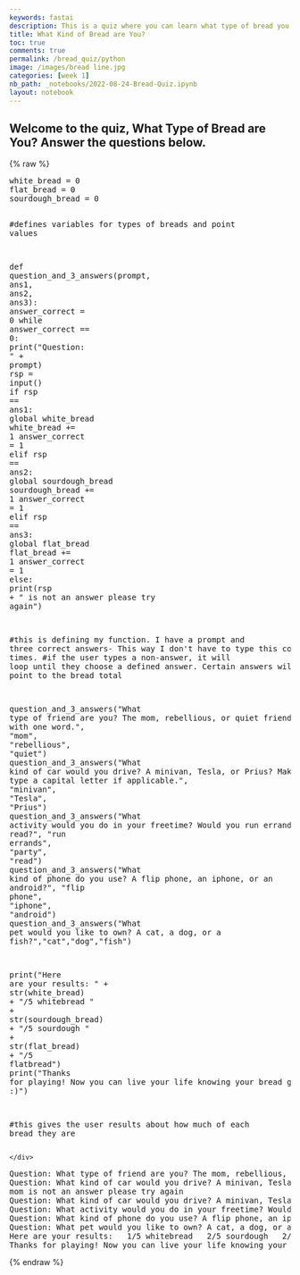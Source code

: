 ```yaml
---
keywords: fastai
description: This is a quiz where you can learn what type of bread you are. Learning your bread "genetics" is life changing and will influence how you think of yourself.
title: What Kind of Bread are You?
toc: true
comments: true
permalink: /bread_quiz/python
image: /images/bread line.jpg
categories: [week 1]
nb_path: _notebooks/2022-08-24-Bread-Quiz.ipynb
layout: notebook
---
```


<!--
#################################################
### THIS FILE WAS AUTOGENERATED! DO NOT EDIT! ###
#################################################
# file to edit: _notebooks/2022-08-24-Bread-Quiz.ipynb
-->

<div class="container" id="notebook-container">
        
<div class="cell border-box-sizing text_cell rendered"><div class="inner_cell">
<div class="text_cell_render border-box-sizing rendered_html">
<h2 id="Welcome-to-the-quiz,-What-Type-of-Bread-are-You?-Answer-the-questions-below.">Welcome to the quiz, What Type of Bread are You? Answer the questions below.<a class="anchor-link" href="#Welcome-to-the-quiz,-What-Type-of-Bread-are-You?-Answer-the-questions-below."> </a></h2>
</div>
</div>
</div>
    {% raw %}
    
<div class="cell border-box-sizing code_cell rendered">
<div class="input">

<div class="inner_cell">
    <div class="input_area">
<div class=" highlight hl-ipython3"><pre><span></span><span class="n">white_bread</span> <span class="o">=</span> <span class="mi">0</span>
<span class="n">flat_bread</span> <span class="o">=</span> <span class="mi">0</span>
<span class="n">sourdough_bread</span> <span class="o">=</span> <span class="mi">0</span>

<span class="c1">#defines variables for types of breads and point values</span>


<span class="k">def</span> <span class="nf">question_and_3_answers</span><span class="p">(</span><span class="n">prompt</span><span class="p">,</span> <span class="n">ans1</span><span class="p">,</span> <span class="n">ans2</span><span class="p">,</span> <span class="n">ans3</span><span class="p">):</span>
    <span class="n">answer_correct</span> <span class="o">=</span> <span class="mi">0</span>
    <span class="k">while</span> <span class="n">answer_correct</span> <span class="o">==</span> <span class="mi">0</span><span class="p">:</span>
        <span class="nb">print</span><span class="p">(</span><span class="s2">&quot;Question: &quot;</span> <span class="o">+</span> <span class="n">prompt</span><span class="p">)</span>
        <span class="n">rsp</span> <span class="o">=</span> <span class="nb">input</span><span class="p">()</span>
        <span class="k">if</span> <span class="n">rsp</span> <span class="o">==</span> <span class="n">ans1</span><span class="p">:</span>
            <span class="k">global</span> <span class="n">white_bread</span>
            <span class="n">white_bread</span> <span class="o">+=</span> <span class="mi">1</span>
            <span class="n">answer_correct</span> <span class="o">=</span> <span class="mi">1</span>
        <span class="k">elif</span> <span class="n">rsp</span> <span class="o">==</span> <span class="n">ans2</span><span class="p">:</span>
            <span class="k">global</span> <span class="n">sourdough_bread</span>
            <span class="n">sourdough_bread</span> <span class="o">+=</span> <span class="mi">1</span>
            <span class="n">answer_correct</span> <span class="o">=</span> <span class="mi">1</span>
        <span class="k">elif</span> <span class="n">rsp</span> <span class="o">==</span> <span class="n">ans3</span><span class="p">:</span>
            <span class="k">global</span> <span class="n">flat_bread</span>
            <span class="n">flat_bread</span> <span class="o">+=</span> <span class="mi">1</span>
            <span class="n">answer_correct</span> <span class="o">=</span> <span class="mi">1</span>
        <span class="k">else</span><span class="p">:</span>
            <span class="nb">print</span><span class="p">(</span><span class="n">rsp</span> <span class="o">+</span> <span class="s2">&quot; is not an answer please try again&quot;</span><span class="p">)</span>
    
<span class="c1">#this is defining my function. I have a prompt and three correct answers- This way I don&#39;t have to type this code five times.</span>
<span class="c1">#if the user types a non-answer, it will loop until they choose a defined answer. Certain answers will add a point to the bread total</span>

<span class="n">question_and_3_answers</span><span class="p">(</span><span class="s2">&quot;What type of friend are you? The mom, rebellious, or quiet friend? Answer with one word.&quot;</span><span class="p">,</span> <span class="s2">&quot;mom&quot;</span><span class="p">,</span> <span class="s2">&quot;rebellious&quot;</span><span class="p">,</span> <span class="s2">&quot;quiet&quot;</span><span class="p">)</span>
<span class="n">question_and_3_answers</span><span class="p">(</span><span class="s2">&quot;What kind of car would you drive? A minivan, Tesla, or Prius? Make sure to type a capital letter if applicable.&quot;</span><span class="p">,</span> <span class="s2">&quot;minivan&quot;</span><span class="p">,</span> <span class="s2">&quot;Tesla&quot;</span><span class="p">,</span> <span class="s2">&quot;Prius&quot;</span><span class="p">)</span>
<span class="n">question_and_3_answers</span><span class="p">(</span><span class="s2">&quot;What activity would you do in your freetime? Would you run errands, party, or read?&quot;</span><span class="p">,</span> <span class="s2">&quot;run errands&quot;</span><span class="p">,</span> <span class="s2">&quot;party&quot;</span><span class="p">,</span> <span class="s2">&quot;read&quot;</span><span class="p">)</span>
<span class="n">question_and_3_answers</span><span class="p">(</span><span class="s2">&quot;What kind of phone do you use? A flip phone, an iphone, or an android?&quot;</span><span class="p">,</span> <span class="s2">&quot;flip phone&quot;</span><span class="p">,</span> <span class="s2">&quot;iphone&quot;</span><span class="p">,</span> <span class="s2">&quot;android&quot;</span><span class="p">)</span>
<span class="n">question_and_3_answers</span><span class="p">(</span><span class="s2">&quot;What pet would you like to own? A cat, a dog, or a fish?&quot;</span><span class="p">,</span><span class="s2">&quot;cat&quot;</span><span class="p">,</span><span class="s2">&quot;dog&quot;</span><span class="p">,</span><span class="s2">&quot;fish&quot;</span><span class="p">)</span>

<span class="nb">print</span><span class="p">(</span><span class="s2">&quot;Here are your results:   &quot;</span> <span class="o">+</span> <span class="nb">str</span><span class="p">(</span><span class="n">white_bread</span><span class="p">)</span> <span class="o">+</span> <span class="s2">&quot;/5 whitebread   &quot;</span> <span class="o">+</span> <span class="nb">str</span><span class="p">(</span><span class="n">sourdough_bread</span><span class="p">)</span> <span class="o">+</span> <span class="s2">&quot;/5 sourdough   &quot;</span> <span class="o">+</span> <span class="nb">str</span><span class="p">(</span><span class="n">flat_bread</span><span class="p">)</span> <span class="o">+</span> <span class="s2">&quot;/5 flatbread&quot;</span><span class="p">)</span>
<span class="nb">print</span><span class="p">(</span><span class="s2">&quot;Thanks for playing! Now you can live your life knowing your bread genetics! :)&quot;</span><span class="p">)</span>

<span class="c1">#this gives the user results about how much of each bread they are</span>
</pre></div>

    </div>
</div>
</div>

<div class="output_wrapper">
<div class="output">

<div class="output_area">

<div class="output_subarea output_stream output_stdout output_text">
<pre>Question: What type of friend are you? The mom, rebellious, or quiet friend? Answer with one word.
Question: What kind of car would you drive? A minivan, Tesla, or Prius? Make sure to type a capital letter if applicable.
mom is not an answer please try again
Question: What kind of car would you drive? A minivan, Tesla, or Prius? Make sure to type a capital letter if applicable.
Question: What activity would you do in your freetime? Would you run errands, party, or read?
Question: What kind of phone do you use? A flip phone, an iphone, or an android?
Question: What pet would you like to own? A cat, a dog, or a fish?
Here are your results:   1/5 whitebread   2/5 sourdough   2/5 flatbread
Thanks for playing! Now you can live your life knowing your bread genetics! :)
</pre>
</div>
</div>

</div>
</div>

</div>
    {% endraw %}

</div>
 

